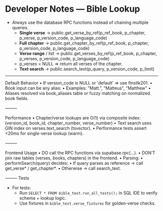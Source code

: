# Developer Notes — Bible Lookup

- Always use the database RPC functions instead of chaining multiple queries.
  - **Single verse** → public.get_verse_by_ref(p_ref_book, p_chapter, p_verse, p_version_code, p_language_code)
  - **Full chapter** → public.get_chapter_by_ref(p_ref_book, p_chapter, p_version_code, p_language_code)
  - **Verse range** / list → public.get_verses_by_ref(p_ref_book, p_chapter, p_verses, p_version_code, p_language_code)
  -   p_verses = NULL ⇒ return all verses of the chapter.
  - **Text search** → public.search_text(p_query, p_version_code, p_limit)

----
Default Behavior
	•	If version_code is NULL or 'default' ⇒ use finstlk201.
	•	Book input can be any alias:
	•	Examples: "Matt.", "Matteus", "Matthew"
	•	Aliases resolved via book_aliases table or fuzzy matching on normalized book fields.

⸻

Performance
	•	Chapter/verse lookups are O(1) via composite index:
(version_id, book_id, chapter_number, verse_number)
	•	Text search uses GIN index on verses.text_search (tsvector).
	•	Performance tests assert <20ms for single-verse lookup (warm).

⸻

Frontend Usage
	•	DO call the RPC functions via supabase.rpc(...).
	•	DON’T join raw tables (verses, books, chapters) in the frontend.
	•	Parsing:
	•	performSearch(query) decides:
	•	If query parses as reference → call get_verse* / get_chapter*.
	•	Otherwise → call search_text.

⸻
Tests  
- For tests:
  - Run `SELECT * FROM bible_test.run_all_tests();` in SQL IDE to verify schema + lookup logic.
  - Use fixtures in `bible_test.verse_fixtures` for golden-verse checks.

